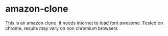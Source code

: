 # amazon-clone
This is an amazon clone .It needs internet to load font awesome .Tested on chrome, results may vary on non chromium browsers
